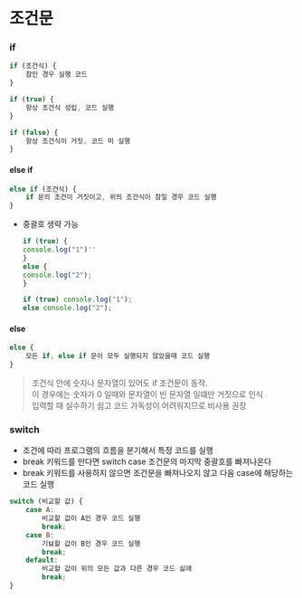 조건문
======
### if
```js
if (조건식) {
    참인 경우 실행 코드
}

if (true) {
    항상 조건식 성립, 코드 실행
}

if (false) {
    항상 조건식이 거짓, 코드 미 실행
} 
```
#### else if
```js
else if (조건식) {
    if 문의 조건이 거짓이고, 위의 조건식이 참일 경우 코드 실행
}
```
+ 중괄호 생략 가능
    ```js
    if (true) {
    console.log("1")''
  }
  else {
    console.log("2");  
    }
  
  if (true) console.log("1");
    else console.log("2");
    ```
#### else
```js
else {
    모든 if, else if 문이 모두 실행되지 않았을때 코드 실행
}
```
> 조건식 안에 숫자나 문자열이 있어도 if 조건문이 동작.  
이 경우에는 숫자가 0 일때와 문자열이 빈 문자열 일떄만 거짓으로 인식  
입력할 때 실수하기 쉽고 코드 가독성이 어려워지므로 비사용 권장
### switch
+ 조건에 따라 프로그램의 흐름을 분기해서 특정 코드를 실행
+ break 키워드를 만다면 switch case 조건문의 마지막 중괄호를 빠져나온다
+ break 키워드를 사용하지 않으면 조건문을 빠져나오지 않고 다음 case에 해당하는 코드 실행
```js
switch (비교할 값) {
    case A:
        비교할 값이 A인 경우 코드 실행
        break;
    case B:
        기뵤할 값이 B인 경우 코드 실행
        break;
    default:
        비교할 값이 위의 모든 값과 다른 경우 코드 싫애
        break;
}
```